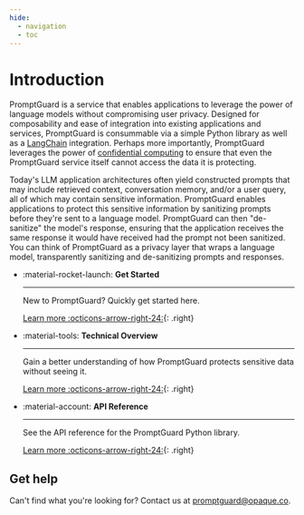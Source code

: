 ```yaml
---
hide:
  - navigation
  - toc
---
```


# Introduction
PromptGuard is a service that enables applications to leverage the power of language models without compromising user privacy. Designed for composability and ease of integration into existing applications and services, PromptGuard is consummable via a simple Python library as well as a [LangChain](https://python.langchain.com/docs/get_started/introduction.html) integration. Perhaps more importantly, PromptGuard leverages the power of [confidential computing](https://en.wikipedia.org/wiki/Confidential_computing) to ensure that even the PromptGuard service itself cannot access the data it is protecting.

Today's LLM application architectures often yield constructed prompts that may include retrieved context, conversation memory, and/or a user query, all of which may contain sensitive information. PromptGuard enables applications to protect this sensitive information by sanitizing prompts before they're sent to a language model. PromptGuard can then "de-sanitize" the model's response, ensuring that the application receives the same response it would have received had the prompt not been sanitized. You can think of PromptGuard as a privacy layer that wraps a language model, transparently sanitizing and de-sanitizing prompts and responses.

<div class="grid cards" markdown>

*   :material-rocket-launch: **Get Started**

    ---

    New to PromptGuard? Quickly get started here.
    
    [Learn more :octicons-arrow-right-24:](getting_started/quickstart.md){: .right}

*   :material-tools: **Technical Overview**

    ---

    Gain a better understanding of how PromptGuard protects sensitive data without seeing it.

    [Learn more :octicons-arrow-right-24:](getting_started/overview.md){: .right}

*   :material-account: **API Reference**

    ---

    See the API reference for the PromptGuard Python library.

    [Learn more :octicons-arrow-right-24:](reference/library_api.md){: .right}

</div>

## Get help
Can't find what you're looking for? Contact us at [promptguard@opaque.co](mailto:promptguard@opaque.co).
